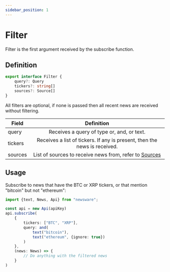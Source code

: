 ```yaml
---
sidebar_position: 1
---
```


# Filter

Filter is the first argument received by the subscribe function.

## Definition

```typescript
export interface Filter {
    query?: Query
    tickers?: string[]
    sources?: Source[]
}
```

All filters are optional, if none is passed then all recent news are received without filtering.

| Field   |                                Definition                                 |
|---------|:-------------------------------------------------------------------------:|
| query   |                Receives a query of type or, and, or text.                 |
| tickers | Receives a list of tickers. If any is present, then the news is received. |
| sources |    List of sources to receive news from, refer to [Sources](./sources)    |

## Usage

Subscribe to news that have the BTC or XRP tickers, or that mention "bitcoin" but not "ethereum":

```typescript
import {text, News, Api} from "newsware";

const api = new Api(apiKey)
api.subscribe(
    {
        tickers: ["BTC", "XRP"],
        query: and(
            text("bitcoin"),
            text("ethereum", {ignore: true})
        )
    },
    (news: News) => {
        // Do anything with the filtered news
    }
)
```
